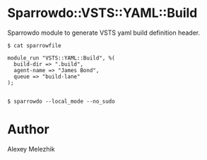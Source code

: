 # Sparrowdo::VSTS::YAML::Build

Sparrowdo module to generate VSTS yaml build definition header.


    $ cat sparrowfile

    module_run "VSTS::YAML::Build", %(
      build-dir => ".build",
      agent-name => "James Bond",
      queue => "build-lane"
    );


    $ sparrowdo --local_mode --no_sudo

# Author

Alexey Melezhik

